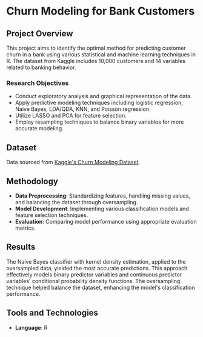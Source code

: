 # Churn Modeling for Bank Customers

## Project Overview
This project aims to identify the optimal method for predicting customer churn in a bank using various statistical and machine learning techniques in R. The dataset from Kaggle includes 10,000 customers and 14 variables related to banking behavior.

### Research Objectives
- Conduct exploratory analysis and graphical representation of the data.
- Apply predictive modeling techniques including logistic regression, Naive Bayes, LDA/QDA, KNN, and Poisson regression.
- Utilize LASSO and PCA for feature selection.
- Employ resampling techniques to balance binary variables for more accurate modeling.

## Dataset
Data sourced from [Kaggle's Churn Modeling Dataset](https://www.kaggle.com/datasets/).

## Methodology
- **Data Preprocessing**: Standardizing features, handling missing values, and balancing the dataset through oversampling.
- **Model Development**: Implementing various classification models and feature selection techniques.
- **Evaluation**: Comparing model performance using appropriate evaluation metrics.

## Results
The Naive Bayes classifier with kernel density estimation, applied to the oversampled data, yielded the most accurate predictions. This approach effectively models binary predictor variables and continuous predictor variables' conditional probability density functions. The oversampling technique helped balance the dataset, enhancing the model's classification performance.

## Tools and Technologies
- **Language**: R
